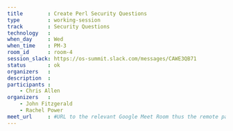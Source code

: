 ```yaml
---
title        : Create Perl Security Questions
type         : working-session
track        : Security Questions
technology   :
when_day     : Wed
when_time    : PM-3
room_id      : room-4
session_slack: https://os-summit.slack.com/messages/CAWE3QB71
status       : ok
organizers   :
description  :
participants :
    - Chris Allen
organizers   :
    - John Fitzgerald
    - Rachel Power
meet_url     : #URL to the relevant Google Meet Room thus the remote participants can join a session
---
```

